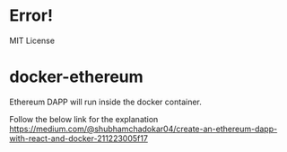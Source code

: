 # Error!
MIT License
# docker-ethereum
Ethereum DAPP will run inside the docker container.

Follow the below link for the explanation  
https://medium.com/@shubhamchadokar04/create-an-ethereum-dapp-with-react-and-docker-211223005f17
